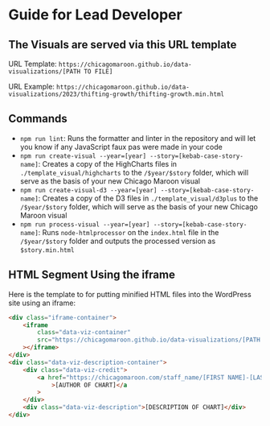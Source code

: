 # Guide for Lead Developer

## The Visuals are served via this URL template

URL Template: `https://chicagomaroon.github.io/data-visualizations/[PATH TO FILE]`

URL Example: `https://chicagomaroon.github.io/data-visualizations/2023/thifting-growth/thifting-growth.min.html`

## Commands

-   `npm run lint`: Runs the formatter and linter in the repository and will let you know if any JavaScript faux pas were made in your code
-   `npm run create-visual --year=[year] --story=[kebab-case-story-name]`: Creates a copy of the HighCharts files in `./template_visual/highcharts` to the `/$year/$story` folder, which will serve as the basis of your new Chicago Maroon visual
-   `npm run create-visual-d3 --year=[year] --story=[kebab-case-story-name]`: Creates a copy of the D3 files in `./template_visual/d3plus` to the `/$year/$story` folder, which will serve as the basis of your new Chicago Maroon visual
-   `npm run process-visual --year=[year] --story=[kebab-case-story-name]`: Runs `node-htmlprocessor` on the `index.html` file in the `/$year/$story` folder and outputs the processed version as `$story.min.html`

## HTML Segment Using the iframe

Here is the template to for putting minified HTML files into the WordPress site using an iframe:

```html
<div class="iframe-container">
    <iframe
        class="data-viz-container"
        src="https://chicagomaroon.github.io/data-visualizations/[PATH TO MINIFIED HTML FILE]"
    ></iframe>
</div>
<div class="data-viz-description-container">
    <div class="data-viz-credit">
        <a href="https://chicagomaroon.com/staff_name/[FIRST NAME]-[LAST NAME]/"
            >[AUTHOR OF CHART]</a
        >
    </div>
    <div class="data-viz-description">[DESCRIPTION OF CHART]</div>
</div>
```
